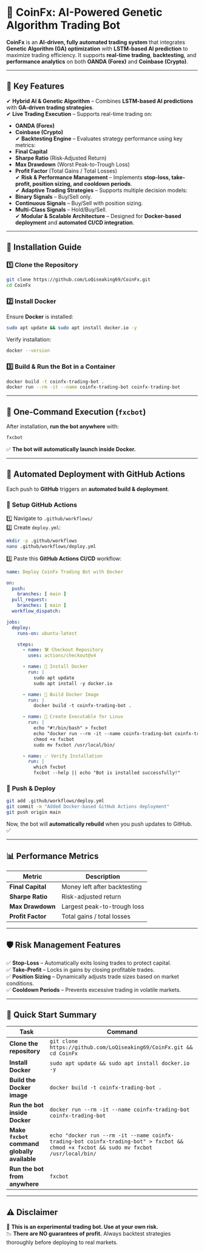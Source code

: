 # 🚀 **CoinFx: AI-Powered Genetic Algorithm Trading Bot**
**CoinFx** is an **AI-driven, fully automated trading system** that integrates **Genetic Algorithm (GA) optimization** with **LSTM-based AI prediction** to maximize trading efficiency. It supports **real-time trading**, **backtesting**, and **performance analytics** on both **OANDA (Forex)** and **Coinbase (Crypto)**.

---

## 🌟 **Key Features**
✔ **Hybrid AI & Genetic Algorithm** – Combines **LSTM-based AI predictions** with **GA-driven trading strategies**.  
✔ **Live Trading Execution** – Supports real-time trading on:  
   - **OANDA (Forex)**  
   - **Coinbase (Crypto)**  
✔ **Backtesting Engine** – Evaluates strategy performance using key metrics:  
   - **Final Capital**  
   - **Sharpe Ratio** (Risk-Adjusted Return)  
   - **Max Drawdown** (Worst Peak-to-Trough Loss)  
   - **Profit Factor** (Total Gains / Total Losses)  
✔ **Risk & Performance Management** – Implements **stop-loss, take-profit, position sizing, and cooldown periods**.  
✔ **Adaptive Trading Strategies** – Supports multiple decision models:  
   - **Binary Signals** – Buy/Sell only.  
   - **Continuous Signals** – Buy/Sell with position sizing.  
   - **Multi-Class Signals** – Hold/Buy/Sell.  
✔ **Modular & Scalable Architecture** – Designed for **Docker-based deployment** and **automated CI/CD integration**.  

---

## 📌 **Installation Guide**
### 1️⃣ **Clone the Repository**
```sh
git clone https://github.com/LoQiseaking69/CoinFx.git
cd CoinFx
```

### 2️⃣ **Install Docker**
Ensure **Docker** is installed:
```sh
sudo apt update && sudo apt install docker.io -y
```
Verify installation:
```sh
docker --version
```

### 3️⃣ **Build & Run the Bot in a Container**
```sh
docker build -t coinfx-trading-bot .
docker run --rm -it --name coinfx-trading-bot coinfx-trading-bot
```

---

## 📌 **One-Command Execution (`fxcbot`)**
After installation, **run the bot anywhere** with:
```sh
fxcbot
```

✅ **The bot will automatically launch inside Docker.**

---

## 🚀 **Automated Deployment with GitHub Actions**
Each push to **GitHub** triggers an **automated build & deployment**.

### 📌 **Setup GitHub Actions**
1️⃣ Navigate to `.github/workflows/`  
2️⃣ Create `deploy.yml`:
```sh
mkdir -p .github/workflows
nano .github/workflows/deploy.yml
```
3️⃣ Paste this **GitHub Actions CI/CD** workflow:

```yaml
name: Deploy CoinFx Trading Bot with Docker

on:
  push:
    branches: [ main ]
  pull_request:
    branches: [ main ]
  workflow_dispatch:

jobs:
  deploy:
    runs-on: ubuntu-latest

    steps:
      - name: 🛠️ Checkout Repository
        uses: actions/checkout@v4

      - name: 🐳 Install Docker
        run: |
          sudo apt update
          sudo apt install -y docker.io

      - name: 🔧 Build Docker Image
        run: |
          docker build -t coinfx-trading-bot .

      - name: 🚀 Create Executable for Linux
        run: |
          echo "#!/bin/bash" > fxcbot
          echo "docker run --rm -it --name coinfx-trading-bot coinfx-trading-bot "\$@"" >> fxcbot
          chmod +x fxcbot
          sudo mv fxcbot /usr/local/bin/

      - name: ✅ Verify Installation
        run: |
          which fxcbot
          fxcbot --help || echo "Bot is installed successfully!"
```

### 📌 **Push & Deploy**
```sh
git add .github/workflows/deploy.yml
git commit -m "Added Docker-based GitHub Actions deployment"
git push origin main
```
Now, the bot will **automatically rebuild** when you push updates to GitHub. ✅  

---

## 📊 **Performance Metrics**
| Metric           | Description                                    |
|-----------------|--------------------------------|
| **Final Capital** | Money left after backtesting |
| **Sharpe Ratio**  | Risk-adjusted return         |
| **Max Drawdown**  | Largest peak-to-trough loss  |
| **Profit Factor** | Total gains / total losses  |

---

## 🛡 **Risk Management Features**
✅ **Stop-Loss** – Automatically exits losing trades to protect capital.  
✅ **Take-Profit** – Locks in gains by closing profitable trades.  
✅ **Position Sizing** – Dynamically adjusts trade sizes based on market conditions.  
✅ **Cooldown Periods** – Prevents excessive trading in volatile markets.  

---

## 🚀 **Quick Start Summary**
| **Task** | **Command** |
|----------|------------|
| **Clone the repository** | `git clone https://github.com/LoQiseaking69/CoinFx.git && cd CoinFx` |
| **Install Docker** | `sudo apt update && sudo apt install docker.io -y` |
| **Build the Docker image** | `docker build -t coinfx-trading-bot .` |
| **Run the bot inside Docker** | `docker run --rm -it --name coinfx-trading-bot coinfx-trading-bot` |
| **Make `fxcbot` command globally available** | `echo "docker run --rm -it --name coinfx-trading-bot coinfx-trading-bot" > fxcbot && chmod +x fxcbot && sudo mv fxcbot /usr/local/bin/` |
| **Run the bot from anywhere** | `fxcbot` |

---

## ⚠ **Disclaimer**
🚨 **This is an experimental trading bot. Use at your own risk.**  
📉 **There are NO guarantees of profit.** Always backtest strategies thoroughly before deploying to real markets.

